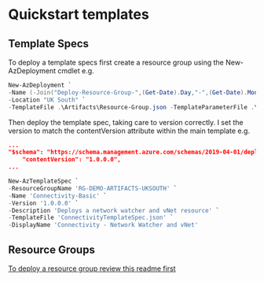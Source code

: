 # Quickstart templates

## Template Specs
To deploy a template specs first create a resource group using the New-AzDeployment cmdlet e.g.
```powershell
New-AzDeployment `
-Name (-Join("Deploy-Resource-Group-",(Get-Date).Day,"-",(Get-Date).Month,"-",(Get-Date).Year,"-",(Get-Date).Hour,(Get-Date).Minute))`
-Location "UK South" `
-TemplateFile .\Artifacts\Resource-Group.json -TemplateParameterFile .\Artifacts\Resource-Group.parameters.json
```

Then deploy the template spec, taking care to version correctly. I set the version to match the contentVersion attribute within the main template e.g.
```json
...
"$schema": "https://schema.management.azure.com/schemas/2019-04-01/deploymentTemplate.json#",
    "contentVersion": "1.0.0.0",
...
```

```powershell
New-AzTemplateSpec `
-ResourceGroupName 'RG-DEMO-ARTIFACTS-UKSOUTH' `
-Name 'Connectivity-Basic' `
-Version '1.0.0.0' `
-Description 'Deploys a network watcher and vNet resource' `
-TemplateFile 'ConnectivityTemplateSpec.json' `
-DisplayName 'Connectivity - Network Watcher and vNet'
```

## Resource Groups
[To deploy a resource group review this readme first](/Artifacts/Resource-Group.md)